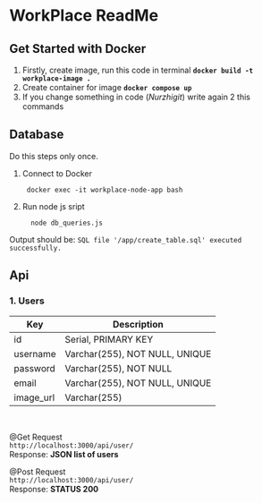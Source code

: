 # WorkPlace ReadMe

## Get Started with Docker
1. Firstly, create image, run this code in terminal **`docker build -t workplace-image .`**
2. Create container for image **`docker compose up`** 
3. If you change something in code (*Nurzhigit*) write again 2 this commands

## Database 
Do this steps only once. <br>
1. Connect to Docker

        docker exec -it workplace-node-app bash

2. Run node js sript <br>

         node db_queries.js

Output should be: `SQL file '/app/create_table.sql' executed successfully.`

## Api

### 1. Users

| Key                | Description                              |
| ------------------ | ---------------------------------------- |
| id                | Serial, PRIMARY KEY               |
| username          | Varchar(255), NOT NULL, UNIQUE             |
| password          | Varchar(255), NOT NULL                |
| email             | Varchar(255), NOT NULL, UNIQUE
| image_url             | Varchar(255)
<br>

@Get Request <br>
`http://localhost:3000/api/user/` <br>
Response: **JSON list of users**

@Post Request <br>
`http://localhost:3000/api/user/` <br>
Response: **STATUS 200**